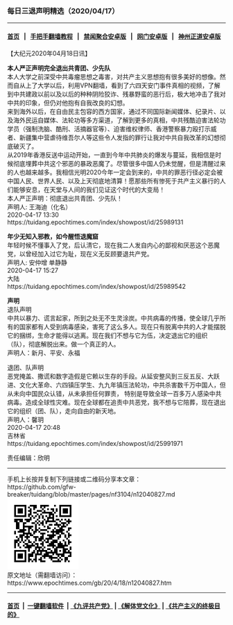 ### 每日三退声明精选（2020/04/17）
------------------------

#### [首页](https://github.com/gfw-breaker/banned-news1/blob/master/README.md) &nbsp;&nbsp;|&nbsp;&nbsp; [手把手翻墙教程](https://github.com/gfw-breaker/guides/wiki) &nbsp;&nbsp;|&nbsp;&nbsp; [禁闻聚合安卓版](https://github.com/gfw-breaker/bn-android) &nbsp;&nbsp;|&nbsp;&nbsp; [网门安卓版](https://github.com/oGate2/oGate) &nbsp;&nbsp;|&nbsp;&nbsp; [神州正道安卓版](https://github.com/SzzdOgate/update) 



<div class="post_content" id="artbody" itemprop="articleBody">
 <!-- article content begin -->
 <p>
  【大纪元2020年04月18日讯】
 </p>
 <p>
  <strong>
   本人严正声明完全退出共青团、少先队
  </strong>
  <br/>
  本人大学之前深受中共毒瘤思想之毒害，对共产主义思想抱有很多美好的想像。然而自从上了大学以后，利用VPN翻墙，看到了六四天安门事件真相的视频，了解到中共建政以前以及以后的种种阴险狡诈、残暴野蛮的恶行后，极大地冲击了我对中共的印象，但仍对他抱有自我改良的幻想。
  <br/>
  来到海外以后，在自由民主包容的西方国家，通过不同国际新闻媒体、纪录片、以及海外民运自媒体、法轮功等多方渠道，了解到更多的真相，中共残酷迫害法轮功学员（强制洗脑、酷刑、活摘器官等）、迫害维权律师、香港警察暴力殴打示威者、新疆集中营虐待维吾尔人等这些令人发指的罪行让我对中共自我改革的幻想彻底破灭了。
  <br/>
  从2019年香港反送中运动开始，一直到今年中共肺炎的爆发与蔓延，我相信是时候彻底埋葬中共这个邪恶的暴政恶魔了。尽管很多中国人仍未觉醒，但是清醒过来的人也越来越多。我相信光明2020今年一定会到来的，中共的罪恶行径必定会被中国人民、世界人民、以及上天彻底地清算！愿那些所有惨死于共产主义暴行的人们能够安息，在天堂与人间的我们见证这个时代的大变局！
  <br/>
  本人严正声明：彻底退出共青团、少先队！
  <br/>
  声明人: 王海迪（化名）
  <br/>
  2020-04-17 13:30
  <br/>
  https://tuidang.epochtimes.com/index/showpost/id/25989131
 </p>
 <p>
  <strong>
   年少无知入邪教，如今醒悟退魔窟
  </strong>
  <br/>
  年轻时候不懂事入了党，后认清它，现在我二人发自内心的鄙视和厌恶这个恶魔党，以曾经加入过它为耻，现在义无反顾要退共产党。
  <br/>
  声明人: 安仲增 单静静
  <br/>
  2020-04-17 15:27
  <br/>
  大陆
  <br/>
  https://tuidang.epochtimes.com/index/showpost/id/25989542
 </p>
 <p>
  <strong>
   声明
  </strong>
  <br/>
  退队声明
  <br/>
  中共以暴力、谎言起家，所到之处无不生灵涂炭。中共病毒的传播，使全球几乎所有的国家都有人受到病毒感染，害死了这么多人。现在只有脱离中共的人才能摆脱它的捆绑，生命才能得以逃离。现在我们不想与它为伍，决定退出它的组织（队），彻底解脱出来。做一个真正的人。
  <br/>
  声明人：新月、平安、永福
 </p>
 <p>
  退团、队声明
  <br/>
  恶党掩盖、撒谎和数字造假是它赖以生存的手段。从延安整风到三反五反、大跃进、文化大革命、六四镇压学生、九九年镇压法轮功，中共杀害数千万中国人，但从未向中国民众认错，从未承担任何罪责， 特别是导致全球一百多万人感染中共病毒。造成全球性灾难。现在全球都在追责中共恶党，我不想与它陪葬，现在退出它的组织（团、队），走向自由的新天地。
  <br/>
  声明人：馨玥
  <br/>
  2020-04-17 20:48
  <br/>
  吉林省
  <br/>
  https://tuidang.epochtimes.com/index/showpost/id/25991971
 </p>
 <p>
  责任编辑：欣明
 </p>
 <!-- article content end -->
 <div id="below_article_ad">
 </div>
</div>

<hr/>
手机上长按并复制下列链接或二维码分享本文章：<br/>
https://github.com/gfw-breaker/tuidang/blob/master/pages/nf3104/n12040827.md <br/>
<a href='https://github.com/gfw-breaker/tuidang/blob/master/pages/nf3104/n12040827.md'><img src='https://github.com/gfw-breaker/tuidang/blob/master/pages/nf3104/n12040827.md.png'/></a> <br/>
原文地址（需翻墙访问）：https://www.epochtimes.com/gb/20/4/18/n12040827.htm


------------------------
#### [首页](https://github.com/gfw-breaker/banned-news/blob/master/README.md) &nbsp;|&nbsp; [一键翻墙软件](https://github.com/gfw-breaker/nogfw/blob/master/README.md) &nbsp;| [《九评共产党》](https://github.com/gfw-breaker/9ping.md/blob/master/README.md#九评之一评共产党是什么) | [《解体党文化》](https://github.com/gfw-breaker/jtdwh.md/blob/master/README.md) | [《共产主义的终极目的》](https://github.com/gfw-breaker/gczydzjmd.md/blob/master/README.md)


<img src='http://gfw-breaker.win/tuidang/pages/nf3104/n12040827.md' width='0px' height='0px'/>